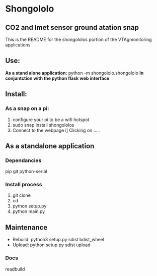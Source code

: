 # Shongololo
## CO2 and Imet sensor ground atation snap
This is the README for the shongololos portion of the VTAgmonitoring applications

## Use:
**As a stand alone application:**
python -m shongololo.shongololo
**In conjuntction with the python flask web interface**

## Install: 
### As a snap on a pi:
1. configure your pi to be a wifi hotspot 
2. sudo snap install shongololos
3. Connect to the webpage
    i] Clicking on .....

## As a standalone application    
### Dependancies
pip
git
python-serial

### Install process
1. git clone
2. cd
3. python setup.py
4. python main.py

## Maintenance
* Rebuild: python3 setup.py sdist bdist_wheel
* Upload: python setup.py sdist upload


### Docs
readbuild
